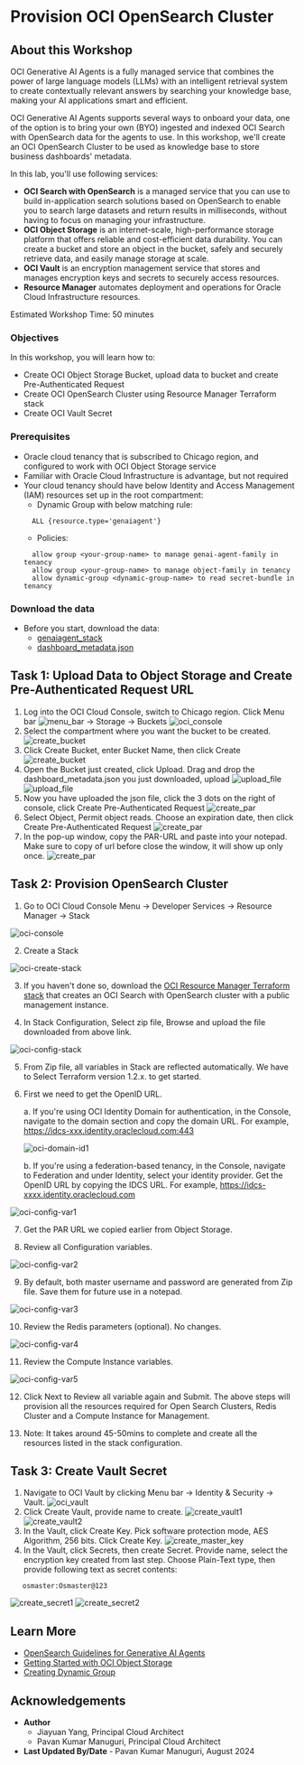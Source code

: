 # Provision OCI OpenSearch Cluster

## About this Workshop


OCI Generative AI Agents is a fully managed service that combines the power of large language models (LLMs) with an intelligent retrieval system to create contextually relevant answers by searching your knowledge base,
making your AI applications smart and efficient.

OCI Generative AI Agents supports several ways to onboard your data, one of the option is to bring your own (BYO) ingested and indexed OCI Search with OpenSearch data for the agents to use.
In this workshop, we'll create an OCI OpenSearch Cluster to be used as knowledge base to store business dashboards' metadata.

In this lab, you'll use following services:

- **OCI Search with OpenSearch** is a managed service that you can use to build in-application search solutions based on OpenSearch to enable you to search large datasets and return results in milliseconds, without having to focus on managing your infrastructure.
- **OCI Object Storage** is an internet-scale, high-performance storage platform that offers reliable and cost-efficient data durability. You can create a bucket and store an object in the bucket, safely and securely retrieve data, and easily manage storage at scale. 
- **OCI Vault** is an encryption management service that stores and manages encryption keys and secrets to securely access resources.
- **Resource Manager** automates deployment and operations for Oracle Cloud Infrastructure resources.

Estimated Workshop Time: 50 minutes


### Objectives

In this workshop, you will learn how to:
* Create OCI Object Storage Bucket, upload data to bucket and create Pre-Authenticated Request
* Create OCI OpenSearch Cluster using Resource Manager Terraform stack
* Create OCI Vault Secret

### Prerequisites

* Oracle cloud tenancy that is subscribed to Chicago region, and configured to work with OCI Object Storage service
* Familiar with Oracle Cloud Infrastructure is advantage, but not required
* Your cloud tenancy should have below Identity and Access Management (IAM) resources set up in the root compartment:
    - Dynamic Group with below matching rule:
    ```
      ALL {resource.type='genaiagent'}
    ``` 
    - Policies:
    ```
      allow group <your-group-name> to manage genai-agent-family in tenancy
      allow group <your-group-name> to manage object-family in tenancy
      allow dynamic-group <dynamic-group-name> to read secret-bundle in tenancy
    ```

### Download the data
* Before you start, download the data:
    - [genaiagent_stack](https://objectstorage.us-chicago-1.oraclecloud.com/p/7-Tbg6kk0p11-HNj3p4kbJHS9X9SasoGb4c7mOXaUM5Ge8s0jyndHD2Oaj-0_Jyb/n/orasenatdpltintegration03/b/AI_Agent_workshop/o/genaiagent-solution-accelerator-quickstart_v2.zip)
    - [dashboard_metadata.json](https://objectstorage.us-chicago-1.oraclecloud.com/p/zaJxpillGZNeRFdZjaZoCn_TPlkjIypkQw6LEFspMa2ItWxD_mZ9HpQVBgBcUQRZ/n/orasenatdpltintegration03/b/AI_Agent_workshop/o/dashboard_metadata.json)


## Task 1: Upload Data to Object Storage and Create Pre-Authenticated Request URL
1. Log into the OCI Cloud Console, switch to Chicago region. Click Menu bar ![menu_bar](./images/menu_bar.png ) -> Storage -> Buckets
![oci_console](./images/oci-console.png )
2. Select the compartment where you want the bucket to be created. 
![create_bucket](./images/object-storage-console.png )
3. Click Create Bucket, enter Bucket Name, then click Create
![create_bucket](./images/create-bucket.png )
4. Open the Bucket just created, click Upload. Drag and drop the dashboard_metadata.json you just downloaded, upload
![upload_file](./images/upload1.png )
![upload_file](./images/upload2.png )
5. Now you have uploaded the json file, click the 3 dots on the right of console, click Create Pre-Authenticated Request
![create_par](./images/create-par1.png )
6. Select Object, Permit object reads. Choose an expiration date, then click Create Pre-Authenticated Request
![create_par](./images/create-par2.png )
7. In the pop-up window, copy the PAR-URL and paste into your notepad. Make sure to copy of url before close the window, it will show up only once.
![create_par](./images/get-par-url.png )


## Task 2: Provision OpenSearch Cluster

1. Go to OCI Cloud Console Menu -> Developer Services -> Resource Manager -> Stack

![oci-console](./images/oci-console-stack.png)

2. Create a Stack

![oci-create-stack](./images/oci-create-stack.png)

3. If you haven't done so, download the [OCI Resource Manager Terraform stack](https://objectstorage.us-chicago-1.oraclecloud.com/p/7-Tbg6kk0p11-HNj3p4kbJHS9X9SasoGb4c7mOXaUM5Ge8s0jyndHD2Oaj-0_Jyb/n/orasenatdpltintegration03/b/AI_Agent_workshop/o/genaiagent-solution-accelerator-quickstart_v2.zip) that creates an OCI Search with OpenSearch cluster with a public management instance.
   
4. In Stack Configuration, Select zip file, Browse and upload the file downloaded from above link.

![oci-config-stack](./images/oci-config-stack.png)

5. From Zip file, all variables in Stack are reflected automatically. We have to Select Terraform version 1.2.x. to get started. 
   
6. First we need to get the OpenID URL.

   a. If you're using OCI Identity Domain for authentication, in the Console, navigate to the domain section and copy the domain URL. For example, https://idcs-xxx.identity.oraclecloud.com:443

      ![oci-domain-id1](./images/oci-domain-id1.png)

   b. If you're using a federation-based tenancy, in the Console, navigate to Federation and under Identity, select your identity provider. Get the OpenID URL by copying the IDCS URL. For example, https://idcs-xxxx.identity.oraclecloud.com
   
![oci-config-var1](./images/oci-config-var1.png)

7. Get the PAR URL we copied earlier from Object Storage. 

8. Review all Configuration variables. 

![oci-config-var2](./images/oci-config-var2.png)

9. By default, both master username and password are generated from Zip file. Save them for future use in a notepad. 
    
![oci-config-var3](./images/oci-config-var3.png)

10. Review the Redis parameters (optional). No changes.
    
![oci-config-var4](./images/oci-config-var4.png)

11. Review the Compute Instance variables. 

![oci-config-var5](./images/oci-config-var5.png)

12. Click Next to Review all variable again and Submit. The above steps will provision all the resources required for Open Search Clusters, Redis Cluster and a Compute Instance for Management.

13. Note: It takes around 45-50mins to complete and create all the resources listed in the stack configuration. 

## Task 3: Create Vault Secret
1. Navigate to OCI Vault by clicking Menu bar -> Identity & Security -> Vault.
![oci_vault](./images/oci-vault.png )
2. Click Create Vault, provide name to create.
![create_vault1](./images/create-vault1.png )
![create_vault2](./images/create-vault2.png )
3. In the Vault, click Create Key. Pick software protection mode, AES Algorithm, 256 bits. Click Create Key.
![create_master_key](./images/create-master-key.png )
4. In the Vault, click Secrets, then create Secret. Provide name, select the encryption key created from last step. Choose Plain-Text type, then provide following text as secret contents:
```
   osmaster:Osmaster@123
```
![create_secret1](./images/create-secret1.png)
![create_secret2](./images/create-secret2.png)  


## Learn More
* [OpenSearch Guidelines for Generative AI Agents](https://docs.public.oneportal.content.oci.oraclecloud.com/en-us/iaas/Content/generative-ai-agents/opensearch-guidelines.htm)
* [Getting Started with OCI Object Storage](https://livelabs.oracle.com/pls/apex/r/dbpm/livelabs/view-workshop?wid=655&clear=RR,180&session=35038433542341)
* [Creating Dynamic Group](https://docs.public.oneportal.content.oci.oraclecloud.com/en-us/iaas/Content/Identity/dynamicgroups/To_create_a_dynamic_group.htm)

## Acknowledgements
* **Author** 
  - Jiayuan Yang, Principal Cloud Architect 
  - Pavan Kumar Manuguri, Principal Cloud Architect
* **Last Updated By/Date** - Pavan Kumar Manuguri, August 2024
